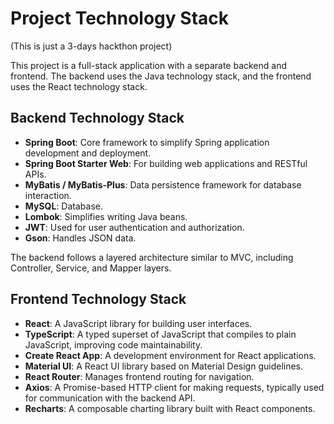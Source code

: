 # Project Technology Stack
(This is just a 3-days hackthon project)

This project is a full-stack application with a separate backend and frontend. The backend uses the Java technology stack, and the frontend uses the React technology stack.

## Backend Technology Stack

*   **Spring Boot**: Core framework to simplify Spring application development and deployment.
*   **Spring Boot Starter Web**: For building web applications and RESTful APIs.
*   **MyBatis / MyBatis-Plus**: Data persistence framework for database interaction.
*   **MySQL**: Database.
*   **Lombok**: Simplifies writing Java beans.
*   **JWT**: Used for user authentication and authorization.
*   **Gson**: Handles JSON data.

The backend follows a layered architecture similar to MVC, including Controller, Service, and Mapper layers.

## Frontend Technology Stack

*   **React**: A JavaScript library for building user interfaces.
*   **TypeScript**: A typed superset of JavaScript that compiles to plain JavaScript, improving code maintainability.
*   **Create React App**: A development environment for React applications.
*   **Material UI**: A React UI library based on Material Design guidelines.
*   **React Router**: Manages frontend routing for navigation.
*   **Axios**: A Promise-based HTTP client for making requests, typically used for communication with the backend API.
*   **Recharts**: A composable charting library built with React components. 
